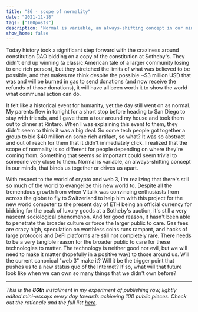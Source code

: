 ```yaml
---
title: "86 - scope of normality"
date: "2021-11-18"
tags: ["100posts"]
description: "Normal is variable, an always-shifting concept in our minds, that binds us together or drives us apart."
show_home: false
---
```

Today history took a significant step forward with the craziness around constitution DAO bidding on a copy of the constitution at Sotheby's. They didn't end up winning (a classic American tale of a larger community losing to one rich person), but they stretched the limits of what was believed to be possible, and that makes me think despite the possible ~$3 million USD that was and will be burned in gas to send donations (and now receive the refunds of those donations), it will have all been worth it to show the world what communal action can do.

It felt like a historical event for humanity, yet the day still went on as normal. My parents flew in tonight for a short stop before heading to San Diego to stay with friends, and I gave them a tour around my house and took them out to dinner at Rintaro. When I was explaining this event to them, they didn't seem to think it was a big deal. So some tech people got together a group to bid $40 million on some rich artifact, so what? It was so abstract and out of reach for them that it didn't immediately click. I realized that the scope of normality is so different for people depending on where they're coming from. Something that seems *so* important could seem trivial to someone very close to them. Normal is variable, an always-shifting concept in our minds, that binds us together or drives us apart.

With respect to the world of crypto and web 3, I'm realizing that there's still so much of the world to evangelize this new world to. Despite all the tremendous growth from when Vitalik was convincing enthusiasts from across the globe to fly to Switzerland to help him with this project for the new world computer to the present day of ETH being an official currency for bidding for the peak of luxury goods at a Sotheby's auction, it's still a very nascent sociological phenomenon. And for good reason, it hasn't been able to penetrate the broader culture or force the larger public to care. Gas fees are crazy high, speculation on worthless coins runs rampant, and hacks of large protocols and DeFI platforms are still not completely rare. There needs to be a very tangible reason for the broader public to care for these technologies to matter. The technology is neither good nor evil, but we will need to make it matter (hopefully in a positive way) to those around us. Will the current canonical "web 3" make it? Will it be the trigger point that pushes us to a new status quo of the Internet? If so, what will that future look like when we can own so many things that we didn't own before?

---
*This is the **86th** installment in my experiment of publishing raw, lightly edited mini-essays every day towards achieving 100 public pieces. Check out the rationale and the full list [here](/experiments/100posts/)*.
